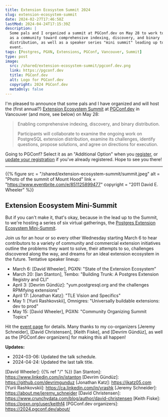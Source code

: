 ```yaml
---
title: Extension Ecosystem Summit 2024
slug: extension-ecosystem-summit
date: 2024-02-27T17:46:58Z
lastMod: 2024-04-24T17:15:39Z
description: |
  Some pals and I organized a summit at PGConf.dev on May 28 to work together
  as a community toward comprehensive indexing, discovery, and binary
  distribution, as well as a speaker series "mini summit" leading up to the
  event.
tags: [Postgres, PGXN, Extensions, PGConf, Vancouver, Summit]
type: post
image:
  src: /shared/extension-ecosystem-summit/pgconf.dev.png
  link: https://pgconf.dev
  title: PGConf.dev
  alt: Logo for PGConf.dev
  copyright: 2024 PGConf.dev
  metaOnly: false
---
```


I'm pleased to announce that some pals and I have organized and will host the
(first annual?) [Extension Ecosystem Summit] at [PGConf.dev] in Vancouver (and
more, see below) on May 28:

> Enabling comprehensive indexing, discovery, and binary distribution.
>
> Participants will collaborate to examine the ongoing work on PostgreSQL
> extension distribution, examine its challenges, identify questions, propose
> solutions, and agree on directions for execution.

Going to PGConf? Select it as an "Additional Option" when you [register], or
[update your registration][register] if you've already registered. Hope to see
you there!

---

{{% figure
    src       = "/shared/extension-ecosystem-summit/summit.jpeg"
    alt       = "Photo of the summit of Mount Hood"
    link      = "https://www.eventbrite.com/e/851125899477"
    copyright = "2011 David E. Wheeler"
%}}

## Extension Ecosystem Mini-Summit

But if you can't make it, that's okay, because in the lead up to the Summit, to
we're hosting a series of six virtual gatherings, the [Postgres Extension
Ecosystem Mini-Summit][mini-event].

Join us for an hour or so every other Wednesday starting March 6 to hear
contributors to a variety of community and commercial extension initiatives
outline the problems they want to solve, their attempts to so, challenges
discovered along the way, and dreams for an ideal extension ecosystem in the
future. Tentative speaker lineup:

*   March 6: [David Wheeler], PGXN: "State of the Extension Ecosystem”
*   March 20: [Ian Stanton], Tembo: "Building Trunk: A Postgres Extension Registry and CLI"
*   April 3: [Devrim Gündüz]: "yum.postgresql.org and the challenges RPMifying
    extensions"
*   April 17: [Jonathan Katz]: "TLE Vision and Specifics"
*   May 1: [Yurii Rashkovskii], Omnigres: "Universally buildable extensions: dev
    to prod"
*   May 15: [David Wheeler], PGXN: "Community Organizing Summit Topics"

Hit the [event page][mini-event] for details. Many thanks to my co-organizers 
[Jeremy Schneider], [David Christensen], [Keith Fiske], and [Devrim Gündüz], 
as well as the [PGConf.dev organizers] for making this all happen!

**Updates:**

*   2024-03-06: Updated the talk schedule.
*   2024-04-24: Updated the last talk title.

  [Extension Ecosystem Summit]: https://www.pgevents.ca/events/pgconfdev2024/schedule/session/191-extension-ecosystem-summit/
    "PGConf.dev: Extensions Ecosystem Summit: Enabling comprehensive indexing, discovery, and binary distribution"
  [PGConf.dev]: https://2024.pgconf.dev "PostgreSQL Development Conference 2024"
  [register]: https://www.pgevents.ca/events/pgconfdev2024/register/
    "Register for PGConf.dev or Update your Registration"
  [mini-event]: https://www.eventbrite.com/e/851125899477
    "Postgres Extension Ecosystem Mini-Summit on eventbrite"
  [David Wheeler]: {{% ref "/" %}}
  [Ian Stanton]: https://www.linkedin.com/in/istanton
  [Devrim Gündüz]: https://github.com/devrimgunduz
  [Jonathan Katz]: https://jkatz05.com
  [Yurii Rashkovskii]: https://ca.linkedin.com/in/yrashk
  [Jeremy Schneider]: https://about.me/jeremy_schneider
  [David Christensen]: https://www.crunchydata.com/blog/author/david-christensen
  [Keith Fiske]: https://pgxn.org/user/keithf4
  [PGConf.dev organizers]: https://2024.pgconf.dev/about/
